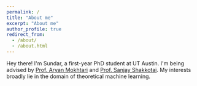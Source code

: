 ```yaml
---
permalink: /
title: "About me"
excerpt: "About me"
author_profile: true
redirect_from: 
  - /about/
  - /about.html
---
```


Hey there! I'm Sundar, a first-year PhD student at UT Austin. I'm being advised by [Prof. Aryan Mokhtari](https://sites.utexas.edu/mokhtari/) and [Prof. Sanjay Shakkotai](https://sites.google.com/view/sanjay-shakkottai/home). My interests broadly lie in the domain of theoretical machine learning.